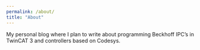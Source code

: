 ```yaml
---
permalink: /about/
title: "About"
---
```


My personal blog where I plan to write about programming Beckhoff IPC’s in TwinCAT 3 and controllers based on Codesys.
